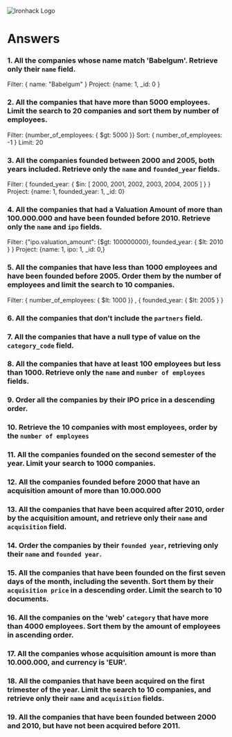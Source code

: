![Ironhack Logo](https://i.imgur.com/1QgrNNw.png)

# Answers

### 1. All the companies whose name match 'Babelgum'. Retrieve only their `name` field.


Filter: { name: "Babelgum" }
Project: {name: 1, _id: 0 } 

### 2. All the companies that have more than 5000 employees. Limit the search to 20 companies and sort them by **number of employees**.

Filter: {number_of_employees: { $gt: 5000 }} 
Sort: { number_of_employees: -1 }
Limit: 20


### 3. All the companies founded between 2000 and 2005, both years included. Retrieve only the `name` and `founded_year` fields.

Filter: { founded_year: { $in: [ 2000, 2001, 2002, 2003, 2004, 2005 ] } }
Project: {name: 1, founded_year: 1, _id: 0}

### 4. All the companies that had a Valuation Amount of more than 100.000.000 and have been founded before 2010. Retrieve only the `name` and `ipo` fields.

Filter: {"ipo.valuation_amount": {$gt: 100000000}, founded_year: { $lt: 2010 } }
Project: {name: 1, ipo: 1, _id: 0,}


### 5. All the companies that have less than 1000 employees and have been founded before 2005. Order them by the number of employees and limit the search to 10 companies.

Filter: { number_of_employees: { $lt: 1000 }} , { founded_year: { $lt: 2005 } }


### 6. All the companies that don't include the `partners` field.

<!-- Your Code Goes Here -->

### 7. All the companies that have a null type of value on the `category_code` field.

<!-- Your Code Goes Here -->

### 8. All the companies that have at least 100 employees but less than 1000. Retrieve only the `name` and `number of employees` fields.

<!-- Your Code Goes Here -->

### 9. Order all the companies by their IPO price in a descending order.

<!-- Your Code Goes Here -->

### 10. Retrieve the 10 companies with most employees, order by the `number of employees`

<!-- Your Code Goes Here -->

### 11. All the companies founded on the second semester of the year. Limit your search to 1000 companies.

<!-- Your Code Goes Here -->

### 12. All the companies founded before 2000 that have an acquisition amount of more than 10.000.000

<!-- Your Code Goes Here -->

### 13. All the companies that have been acquired after 2010, order by the acquisition amount, and retrieve only their `name` and `acquisition` field.

<!-- Your Code Goes Here -->

### 14. Order the companies by their `founded year`, retrieving only their `name` and `founded year`.

<!-- Your Code Goes Here -->

### 15. All the companies that have been founded on the first seven days of the month, including the seventh. Sort them by their `acquisition price` in a descending order. Limit the search to 10 documents.

<!-- Your Code Goes Here -->

### 16. All the companies on the 'web' `category` that have more than 4000 employees. Sort them by the amount of employees in ascending order.

<!-- Your Code Goes Here -->

### 17. All the companies whose acquisition amount is more than 10.000.000, and currency is 'EUR'.

<!-- Your Code Goes Here -->

### 18. All the companies that have been acquired on the first trimester of the year. Limit the search to 10 companies, and retrieve only their `name` and `acquisition` fields.

<!-- Your Code Goes Here -->

### 19. All the companies that have been founded between 2000 and 2010, but have not been acquired before 2011.

<!-- Your Code Goes Here -->
